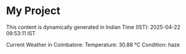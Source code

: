 # My Project

This content is dynamically generated in Indian Time (IST): 2025-04-22 09:53:11 IST


Current Weather in Coimbatore:
Temperature: 30.88 °C
Condition: haze
